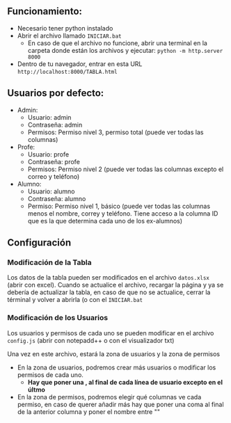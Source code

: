 ## Funcionamiento:
- Necesario tener python instalado
- Abrir el archivo llamado `INICIAR.bat`
  - En caso de que el archivo no funcione, abrir una terminal en la carpeta donde están los archivos y ejecutar: `python -m http.server 8000`
- Dentro de tu navegador, entrar en esta URL `http://localhost:8000/TABLA.html`

## Usuarios por defecto:
- Admin:
  - Usuario: admin
  - Contraseña: admin
  - Permisos: Permiso nivel 3, permiso total (puede ver todas las columnas)
- Profe:
  - Usuario: profe
  - Contraseña: profe
  - Permisos: Permiso nivel 2 (puede ver todas las columnas excepto el correo y teléfono)
- Alumno:
  - Usuario: alumno
  - Contraseña: alumno
  - Permiso: Permiso nivel 1, básico (puede ver todas las columnas menos el nombre, correy y teléfono. Tiene acceso a la columna ID que es la que determina cada uno de los ex-alumnos)
 
## Configuración
### Modificación de la Tabla
Los datos de la tabla pueden ser modificados en el archivo `datos.xlsx` (abrir con excel). Cuando se actualice el archivo, recargar la página y ya se debería de actualizar la tabla, en caso de que no se actualice, cerrar la términal y volver a abrirla (o con el `INICIAR.bat`
### Modificación de los Usuarios
Los usuarios y permisos de cada uno se pueden modificar en el archivo `config.js` (abrir con notepadd++ o con el visualizador txt)

Una vez en este archivo, estará la zona de usuarios y la zona de permisos
- En la zona de usuarios, podremos crear más usuarios o modificar los permisos de cada uno.
  - **Hay que poner una , al final de cada línea de usuario excepto en el últmo**
- En la zona de permisos, podremos elegir qué columnas ve cada permiso, en caso de querer añadir más hay que poner una coma al final de la anterior columna y poner el nombre entre ""
